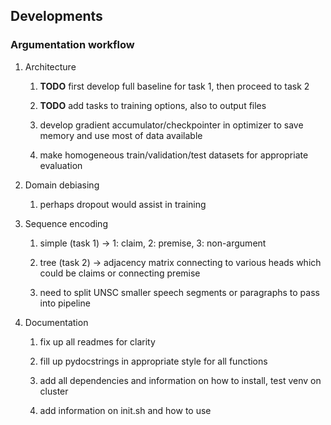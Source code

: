 Developments
------------

### Argumentation workflow

1.  Architecture

    1.  **TODO** first develop full baseline for task 1, then
        proceed to task 2

    2.  **TODO** add tasks to training options, also to
        output files

    3.  develop gradient accumulator/checkpointer in optimizer to save
        memory and use most of data available

    4.  make homogeneous train/validation/test datasets for appropriate
        evaluation

2.  Domain debiasing

    1.  perhaps dropout would assist in training

3.  Sequence encoding

    1.  simple (task 1) -\> 1: claim, 2: premise, 3: non-argument

    2.  tree (task 2) -\> adjacency matrix connecting to various heads
        which could be claims or connecting premise

    3.  need to split UNSC smaller speech segments or paragraphs to pass
        into pipeline

4.  Documentation

    1.  fix up all readmes for clarity

    2.  fill up pydocstrings in appropriate style for all functions

    3.  add all dependencies and information on how to install, test
        venv on cluster

    4.  add information on init.sh and how to use
